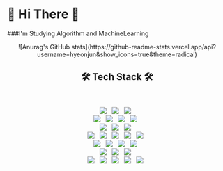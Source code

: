 # 👋 Hi There 👋

###I'm Studying Algorithm and MachineLearning

<!--
**hyeonjun/hyeonjun** is a ✨ _special_ ✨ repository because its `README.md` (this file) appears on your GitHub profile.

Here are some ideas to get you started:

- 🔭 I’m currently working on ...
- 🌱 I’m currently learning ...
- 👯 I’m looking to collaborate on ...
- 🤔 I’m looking for help with ...
- 💬 Ask me about ...
- 📫 How to reach me: ...
- 😄 Pronouns: ...
- ⚡ Fun fact: ...
-->
<p align="center">
![Anurag's GitHub stats](https://github-readme-stats.vercel.app/api?username=hyeonjun&show_icons=true&theme=radical)
</p>



<h2 align="center"><b>🛠 Tech Stack 🛠</b></h2>
</br>
<p align="center">
<img src="https://img.shields.io/badge/-Python-000000?style=flat&logo=Python"/></a> &nbsp
<img src="https://img.shields.io/badge/-Selenium-43B02A?style=flat&logo=Selenium"/></a> &nbsp
<img src="https://img.shields.io/badge/-BeatifulSoup-59666C?style=flat&logo=BeatifulSoup"/></a> &nbsp
<br>
<img src="https://img.shields.io/badge/-pandas-150458?style=flat&logo=pandas"/></a> &nbsp
<img src="https://img.shields.io/badge/-scikitlearn-F7931E?style=flat&logo=scikitlearn"/></a> &nbsp
<img src="https://img.shields.io/badge/-TensorFlow-FF6F00?style=flat&logo=TensorFlow"/></a> &nbsp
<img src="https://img.shields.io/badge/-OpenCV-FF6F00?style=flat&logo=OpenCV"/></a> &nbsp
<br>
<img src="https://img.shields.io/badge/-C-A8B9CC?style=flat&logo=C"/></a> &nbsp
<img src="https://img.shields.io/badge/-.NET-512BD4?style=flat&logo=.NET"/></a> &nbsp
<img src="https://img.shields.io/badge/-OpenGL-5586A4?style=flat&logo=OpenGL"/></a> &nbsp
<br>
<img src="https://img.shields.io/badge/-Java-007396?style=flat&logo=Java"/></a> &nbsp
<img src="https://img.shields.io/badge/-Android-DDC84?style=flat&logo=Android"/></a> &nbsp
<img src="https://img.shields.io/badge/-JavaScript-F7DF1E?style=flat&logo=JavaScript"/></a> &nbsp
<img src="https://img.shields.io/badge/-jQuery-0769AD?style=flat&logo=jQuery"/></a> &nbsp
<img src="https://img.shields.io/badge/-Perl-39457E?style=flat&logo=Perl"/></a> &nbsp
<br>
<img src="https://img.shields.io/badge/-MySQL-4479A1?style=flat&logo=MySQL"/></a> &nbsp
<img src="https://img.shields.io/badge/-MariaDB-003545?style=flat&logo=MariaDB"/></a> &nbsp
<img src="https://img.shields.io/badge/-MongoDB-47A248?style=flat&logo=MongoDB"/></a> &nbsp
<img src="https://img.shields.io/badge/-Oracle-F80000?style=flat&logo=Oracle"/></a> &nbsp
<br>
<img src="https://img.shields.io/badge/-Linux-FCC624?style=flat&logo=Linux"/></a> &nbsp
<img src="https://img.shields.io/badge/-Nagios-41454A?style=flat&logo=Nagios"/></a> &nbsp
<img src="https://img.shields.io/badge/-Grafana-F46800?style=flat&logo=Grafana"/></a> &nbsp
<br>
<img src="https://img.shields.io/badge/-HTML5-E34F26?style=flat&logo=HTML5"/></a> &nbsp
<img src="https://img.shields.io/badge/-CSS3-1572B6?style=flat&logo=CSS3"/></a> &nbsp
<img src="https://img.shields.io/badge/-React-61DAFB?style=flat&logo=React"/></a> &nbsp
<img src="https://img.shields.io/badge/-Django-092E20?style=flat&logo=Django"/></a> &nbsp
<img src="https://img.shields.io/badge/-Node.js-339933?style=flat-square&logo=Node.js&logoColor=white"/></a> &nbsp
<!-- img src="https://img.shields.io/badge/-Spring-6DB33F?style=flat&logo=Spring"/></a> &nbsp -->
<!--img src="https://img.shields.io/badge/-Spring Boot-6DB33F?style=flat&logo=Spring Boot"/></a> &nbsp -->


